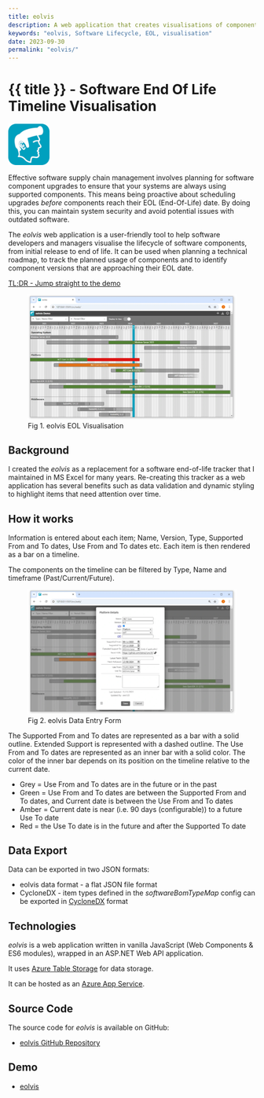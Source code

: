 ```yaml
---
title: eolvis
description: A web application that creates visualisations of component End-of-Life (EOL) information.
keywords: "eolvis, Software Lifecycle, EOL, visualisation"
date: 2023-09-30
permalink: "eolvis/"
---
```


# {{ title }} - Software End Of Life Timeline Visualisation

<img src="/content-software/images/eolvis-logo.png" alt="eolvis logo" class="article-image-primary" style="max-width: 6em;" />

Effective software supply chain management involves planning for software component upgrades to ensure that your systems are always using supported components. This means being proactive about scheduling upgrades *before* components reach their EOL (End-Of-Life) date. By doing this, you can maintain system security and avoid potential issues with outdated software.

The *eolvis* web application is a user-friendly tool to help software developers and managers visualise the lifecycle of software components, from initial release to end of life. It can be used when planning a technical roadmap, to track the planned usage of components and to identify component versions that are approaching their EOL date.

<a href="/app/eolvis/" class="action-button-primary">TL;DR - Jump straight to the demo</a>

<figure>
    <img src="/content-software/images/eolvis-screenshot.webp" alt="eolvis EOL Visualisation" />
    <figcaption>Fig 1. eolvis EOL Visualisation</figcaption>
</figure>

<div id="toc" class="table-of-contents"></div>

## Background

I created the *eolvis* as a replacement for a software end-of-life tracker that I maintained in MS Excel for many years. Re-creating this tracker as a web application has several benefits such as data validation and dynamic styling to highlight items that need attention over time.

## How it works

Information is entered about each item; Name, Version, Type, Supported From and To dates, Use From and To dates etc. Each item is then rendered as a bar on a timeline.

The components on the timeline can be filtered by Type, Name and timeframe (Past/Current/Future).

<figure>
    <img src="/content-software/images/eolvis-dataentryform.webp" alt="eolvis Data Entry Form" />
    <figcaption>Fig 2. eolvis Data Entry Form</figcaption>
</figure>

The Supported From and To dates are represented as a bar with a solid outline. Extended Support is represented with a dashed outline. The Use From and To dates are represented as an inner bar with a solid color. The color of the inner bar depends on its position on the timeline relative to the current date.

- Grey = Use From and To dates are in the future or in the past
- Green = Use From and To dates are between the Supported From and To dates, and Current date is between the Use From and To dates
- Amber = Current date is near (i.e. 90 days (configurable)) to a future Use To date
- Red = the Use To date is in the future and after the Supported To date

## Data Export

Data can be exported in two JSON formats:

- eolvis data format - a flat JSON file format
- CycloneDX - item types defined in the *softwareBomTypeMap* config can be exported in [CycloneDX](https://cyclonedx.org/) format

## Technologies

*eolvis* is a web application written in vanilla JavaScript (Web Components & ES6 modules), wrapped in an ASP.NET Web API application.

It uses [Azure Table Storage](https://azure.microsoft.com/en-us/products/storage/tables) for data storage.

It can be hosted as an [Azure App Service](https://azure.microsoft.com/en-us/products/app-service).

## Source Code

The source code for *eolvis* is available on GitHub:

- [eolvis GitHub Repository](https://github.com/dclnbrght/eolvis)

## Demo

- [eolvis](/app/eolvis/)

<div id="comments" class="comments"></div>